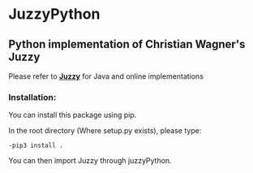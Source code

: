 # JuzzyPython
## Python implementation of Christian Wagner's Juzzy

Please refer to **[Juzzy](http://juzzy.wagnerweb.net/)** for Java and online implementations

### Installation:

You can install this package using pip. 

In the root directory (Where setup.py exists), please type:

`-pip3 install .`

You can then import Juzzy through juzzyPython.

